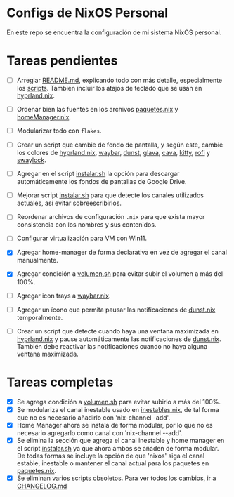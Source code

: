 # Configs de NixOS Personal

En este repo se encuentra la configuración de mi sistema NixOS personal.



# Tareas pendientes

- [ ] Arreglar [README.md](README.md), explicando todo con más detalle, especialmente los [scripts](scripts/). También incluir los atajos de teclado que se usan en [hyprland.nix](nixos/dotFiles/hyprland.nix).
- [ ] Ordenar bien las fuentes en los archivos [paquetes.nix](nixos/paquetes.nix) y [homeManager.nix](nixos/homeManager.nix).
- [ ] Modularizar todo con `flakes`.
- [ ] Crear un script que cambie de fondo de pantalla, y según este, cambie los colores de [hyprland.nix](nixos/dotFiles/hyprland.nix), [waybar](nixos/dotFiles/waybar.nix), [dunst](nixos/dotFiles/dunst.nix), [glava](nixos/dotFiles/glava.nix), [cava](nixos/dotFiles/cava.nix), [kitty](nixos/dotFiles/kitty.nix), [rofi](nixos/dotFiles/rofi.nix) y [swaylock](nixos/dotFiles/swaylock.nix).
- [ ] Agregar en el script [instalar.sh](scripts/instalar.sh) la opción para descargar automáticamente los fondos de pantallas de Google Drive.
- [ ] Mejorar script [instalar.sh](scripts/instalar.sh) para que detecte los canales utilizados actuales, así evitar sobreescribirlos.
- [ ] Reordenar archivos de configuración `.nix` para que exista mayor consistencia con los nombres y sus contenidos.
- [ ] Configurar virtualización para VM con Win11.
- [x] Agregar home-manager de forma declarativa en vez de agregar el canal manualmente.
- [x] Agregar condición a [volumen.sh](scripts/volumen.sh) para evitar subir el volumen a más del 100%.
- [ ] Agregar icon trays a [waybar.nix](nixos/dotFiles/waybar.nix).
- [ ] Agregar un ícono que permita pausar las notificaciones de [dunst.nix](nixos/dotFiles/dunst.nix) temporalmente.
- [ ] Crear un script que detecte cuando haya una ventana maximizada en [hyprland.nix](nixos/dotFiles/hyprland.nix) y pause automáticamente las notificaciones de [dunst.nix](nixos/dotFiles/dunst.nix). También debe reactivar las notificaciones cuando no haya alguna ventana maximizada.



# Tareas completas
- [x] Se agrega condición a [volumen.sh](scripts/volumen.sh) para evitar subirlo a más del 100%.
- [x] Se modulariza el canal inestable usado en [inestables.nix](nixos/inestables.nix), de tal forma que no es necesario añadirlo con 'nix-channel -add'.
- [x] Home Manager ahora se instala de forma modular, por lo que no es necesario agregarlo como canal con 'nix-channel --add'.
- [x] Se elimina la sección que agrega el canal inestable y home manager en el script [instalar.sh](scripts/instalar.sh) ya que ahora ambos se añaden de forma modular. De todas formas se incluye la opción de que 'nixos' siga el canal estable, inestable o mantener el canal actual para los paquetes en [paquetes.nix](nixos/paquetes.nix).
- [x] Se eliminan varios scripts obsoletos.
Para ver todos los cambios, ir a [CHANGELOG.md](CHANGELOG.md)